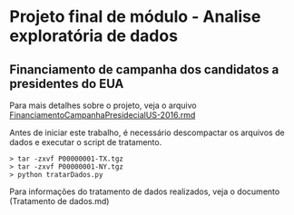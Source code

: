 # Projeto final de módulo - Analise exploratória de dados

## Financiamento de campanha dos candidatos a presidentes do EUA

Para mais detalhes sobre o projeto, veja o arquivo [FinanciamentoCampanhaPresidecialUS-2016.rmd](https://github.com/daniteo/udacity-project-2-eda/blob/master/FinanciamentoCampanhaPresidecialUS-2016.rmd)

Antes de iniciar este trabalho, é necessário descompactar os arquivos de dados e executar o script de tratamento.

```
> tar -zxvf P00000001-TX.tgz 
> tar -zxvf P00000001-NY.tgz 
> python tratarDados.py
```

Para informações do tratamento de dados realizados, veja o documento (Tratamento de dados.md)
